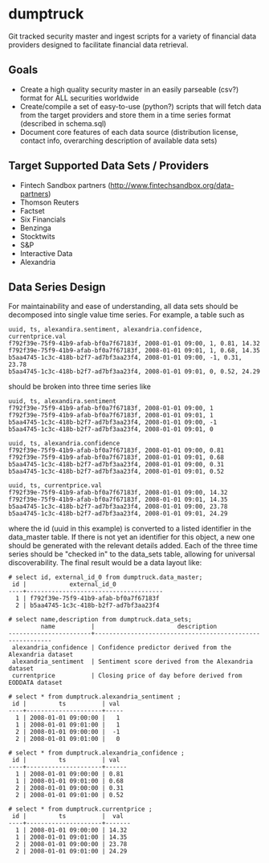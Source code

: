 # dumptruck
Git tracked security master and ingest scripts for a variety of financial data providers designed to facilitate financial data retrieval.

## Goals
- Create a high quality security master in an easily parseable (csv?) format for ALL securities worldwide
- Create/compile a set of easy-to-use (python?) scripts that will fetch data from the target providers and store them in a time series format (described in schema.sql)
- Document core features of each data source (distribution license, contact info, overarching description of available data sets)

## Target Supported Data Sets / Providers
- Fintech Sandbox partners (http://www.fintechsandbox.org/data-partners)
- Thomson Reuters
- Factset
- Six Financials
- Benzinga
- Stocktwits
- S&P
- Interactive Data
- Alexandria

## Data Series Design

For maintainability and ease of understanding, all data sets should be decomposed into single value time series. For example, a table such as 
```
uuid, ts, alexandira.sentiment, alexandria.confidence, currentprice.val
f792f39e-75f9-41b9-afab-bf0a7f67183f, 2008-01-01 09:00, 1, 0.81, 14.32
f792f39e-75f9-41b9-afab-bf0a7f67183f, 2008-01-01 09:01, 1, 0.68, 14.35
b5aa4745-1c3c-418b-b2f7-ad7bf3aa23f4, 2008-01-01 09:00, -1, 0.31, 23.78
b5aa4745-1c3c-418b-b2f7-ad7bf3aa23f4, 2008-01-01 09:01, 0, 0.52, 24.29
```
should be broken into three time series like
```
uuid, ts, alexandira.sentiment
f792f39e-75f9-41b9-afab-bf0a7f67183f, 2008-01-01 09:00, 1
f792f39e-75f9-41b9-afab-bf0a7f67183f, 2008-01-01 09:01, 1
b5aa4745-1c3c-418b-b2f7-ad7bf3aa23f4, 2008-01-01 09:00, -1
b5aa4745-1c3c-418b-b2f7-ad7bf3aa23f4, 2008-01-01 09:01, 0

uuid, ts, alexandria.confidence
f792f39e-75f9-41b9-afab-bf0a7f67183f, 2008-01-01 09:00, 0.81
f792f39e-75f9-41b9-afab-bf0a7f67183f, 2008-01-01 09:01, 0.68
b5aa4745-1c3c-418b-b2f7-ad7bf3aa23f4, 2008-01-01 09:00, 0.31
b5aa4745-1c3c-418b-b2f7-ad7bf3aa23f4, 2008-01-01 09:01, 0.52

uuid, ts, currentprice.val
f792f39e-75f9-41b9-afab-bf0a7f67183f, 2008-01-01 09:00, 14.32
f792f39e-75f9-41b9-afab-bf0a7f67183f, 2008-01-01 09:01, 14.35
b5aa4745-1c3c-418b-b2f7-ad7bf3aa23f4, 2008-01-01 09:00, 23.78
b5aa4745-1c3c-418b-b2f7-ad7bf3aa23f4, 2008-01-01 09:01, 24.29
```
where the id (uuid in this example) is converted to a listed identifier in the data_master table. If there is not yet an identifier for this object, a new one should be generated with the relevant details added. Each of the three time series should be "checked in" to the data_sets table, allowing for universal discoverability. The final result would be a data layout like:
```
# select id, external_id_0 from dumptruck.data_master;
 id |            external_id_0             
----+--------------------------------------
  1 | f792f39e-75f9-41b9-afab-bf0a7f67183f
  2 | b5aa4745-1c3c-418b-b2f7-ad7bf3aa23f4

# select name,description from dumptruck.data_sets;
         name          |                       description                        
-----------------------+----------------------------------------------------------
 alexandria_confidence | Confidence predictor derived from the Alexandria dataset
 alexandria_sentiment  | Sentiment score derived from the Alexandria dataset
 currentprice          | Closing price of day before derived from EODDATA dataset

# select * from dumptruck.alexandria_sentiment ;
 id |         ts          | val 
----+---------------------+-----
  1 | 2008-01-01 09:00:00 |   1
  1 | 2008-01-01 09:01:00 |   1
  2 | 2008-01-01 09:00:00 |  -1
  2 | 2008-01-01 09:01:00 |   0

# select * from dumptruck.alexandria_confidence ;
 id |         ts          | val  
----+---------------------+------
  1 | 2008-01-01 09:00:00 | 0.81
  1 | 2008-01-01 09:01:00 | 0.68
  2 | 2008-01-01 09:00:00 | 0.31
  2 | 2008-01-01 09:01:00 | 0.52
  
# select * from dumptruck.currentprice ;
 id |         ts          |  val  
----+---------------------+-------
  1 | 2008-01-01 09:00:00 | 14.32
  1 | 2008-01-01 09:01:00 | 14.35
  2 | 2008-01-01 09:00:00 | 23.78
  2 | 2008-01-01 09:01:00 | 24.29
```
